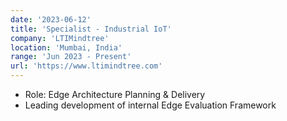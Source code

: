 ```yaml
---
date: '2023-06-12'
title: 'Specialist - Industrial IoT'
company: 'LTIMindtree'
location: 'Mumbai, India'
range: 'Jun 2023 - Present'
url: 'https://www.ltimindtree.com'
---
```


- Role: Edge Architecture Planning & Delivery
- Leading development of internal Edge Evaluation Framework